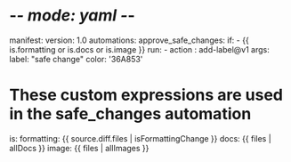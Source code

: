 # -*- mode: yaml -*-
manifest:
  version: 1.0
automations:
  approve_safe_changes:
    if:
      - {{ is.formatting or is.docs or is.image }}
    run:
      - action : add-label@v1
        args:
          label: "safe change"
          color: '36A853'

# These custom expressions are used in the safe_changes automation
is:
  formatting: {{ source.diff.files | isFormattingChange }}
  docs: {{ files | allDocs }}
  image: {{ files | allImages }}
